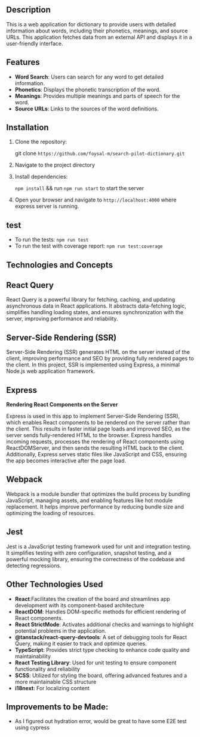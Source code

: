 ## Description

This is a web application for dictionary to provide users with detailed information about words, including their phonetics, meanings, and source URLs. This application fetches data from an external API and displays it in a user-friendly interface.

## Features

- **Word Search**: Users can search for any word to get detailed information.
- **Phonetics**: Displays the phonetic transcription of the word.
- **Meanings**: Provides multiple meanings and parts of speech for the word.
- **Source URLs**: Links to the sources of the word definitions.

## Installation

1. Clone the repository:

   git clone `https://github.com/foysal-m/search-pilot-dictionary.git`

2. Navigate to the project directory

3. Install dependencies:

   `npm install` && run `npm run start` to start the server

4. Open your browser and navigate to `http://localhost:4000` where express server is running.

## test

- To run the tests: `npm run test`
- To run the test with coverage report: `npm run test:coverage`

## Technologies and Concepts

## React Query

React Query is a powerful library for fetching, caching, and updating asynchronous data in React applications. It abstracts data-fetching logic, simplifies handling loading states, and ensures synchronization with the server, improving performance and reliability.

## Server-Side Rendering (SSR)

Server-Side Rendering (SSR) generates HTML on the server instead of the client, improving performance and SEO by providing fully rendered pages to the client. In this project, SSR is implemented using Express, a minimal Node.js web application framework.

## Express

**Rendering React Components on the Server**

Express is used in this app to implement Server-Side Rendering (SSR), which enables React components to be rendered on the server rather than the client. This results in faster initial page loads and improved SEO, as the server sends fully-rendered HTML to the browser. Express handles incoming requests, processes the rendering of React components using ReactDOMServer, and then sends the resulting HTML back to the client. Additionally, Express serves static files like JavaScript and CSS, ensuring the app becomes interactive after the page load.

## Webpack

Webpack is a module bundler that optimizes the build process by bundling JavaScript, managing assets, and enabling features like hot module replacement. It helps improve performance by reducing bundle size and optimizing the loading of resources.

## Jest

Jest is a JavaScript testing framework used for unit and integration testing. It simplifies testing with zero configuration, snapshot testing, and a powerful mocking library, ensuring the correctness of the codebase and detecting regressions.

## Other Technologies Used

- **React**:Facilitates the creation of the board and streamlines app development with its component-based architecture
- **ReactDOM**: Handles DOM-specific methods for efficient rendering of React components.
- **React StrictMode**: Activates additional checks and warnings to highlight potential problems in the application.
- **@tanstack/react-query-devtools**: A set of debugging tools for React Query, making it easier to track and optimize queries.
- **TypeScript**: Provides strict type checking to enhance code quality and maintainability
- **React Testing Library**: Used for unit testing to ensure component functionality and reliability
- **SCSS**: Utilized for styling the board, offering advanced features and a more maintainable CSS structure
- **i18next**: For localizing content

## Improvements to be Made:

- As I figured out hydration error, would be great to have some E2E test using cypress
